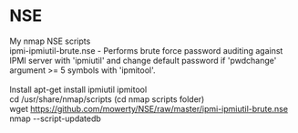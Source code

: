 # NSE
My nmap NSE scripts
<br>
ipmi-ipmiutil-brute.nse - Performs brute force password auditing against IPMI server with 'ipmiutil' and change default password if 'pwdchange' argument >= 5 symbols with 'ipmitool'.<br>
<br>
Install
apt-get install ipmiutil ipmitool<br>
cd /usr/share/nmap/scripts (cd nmap scripts folder)<br>
wget https://github.com/mowerty/NSE/raw/master/ipmi-ipmiutil-brute.nse<br>
nmap --script-updatedb<br>

